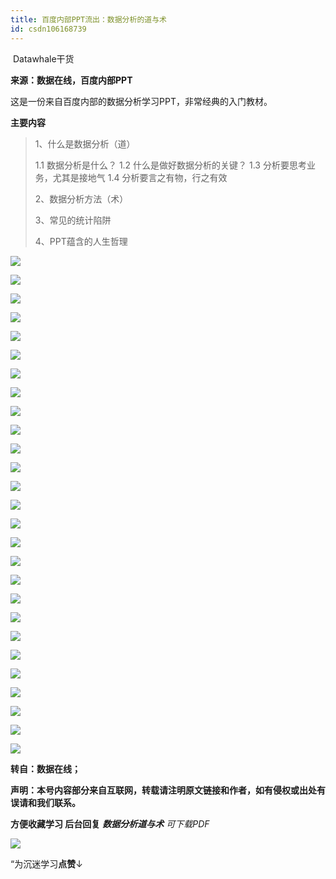 ```yaml
---
title: 百度内部PPT流出：数据分析的道与术
id: csdn106168739
---
```


 Datawhale干货 

**来源：数据在线，百度内部PPT**

这是一份来自百度内部的数据分析学习PPT，非常经典的入门教材。

**主要内容**

> 1、什么是数据分析（道）
> 
> 1.1 数据分析是什么？
> 1.2 什么是做好数据分析的关键？
> 1.3 分析要思考业务，尤其是接地气
> 1.4 分析要言之有物，行之有效
> 
> 2、数据分析方法（术）
> 
> 3、常见的统计陷阱
> 
> 4、PPT蕴含的人生哲理

![](../img/82ef89b5c75b84d3d953c5814a5300b5.png)

![](../img/4828a564dbb4125a4579557699de19df.png)

![](../img/483a4de262618ee6861f53beb34a143f.png)

![](../img/a73c06c9229cbb41dcc19f2856605d63.png)

![](../img/02812617ab93627f73dbe83da10421b9.png)

![](../img/6d8c505e61ad6bd9f3c9b5a2c587a2ab.png)

![](../img/06f281b71f7c715798d077dd1a96d1e6.png)

![](../img/785f7e0916e9840c1b871bec512e5a9a.png)

![](../img/3ea69e83a8e27751eca0f7c82271f51c.png)

![](../img/8b0821c93107457a5b5283316a2dd46e.png)

![](../img/81b0cbdeddb9b222c7b83b2fec4eda12.png)

![](../img/4e0e2d3898b34e773ee32b8053d255d4.png)

![](../img/198baf371e87d6fb767b4c2f4fdaee9f.png)

![](../img/7d783fff8c50aeb5f6f1d869412a0d08.png)

![](../img/a944cf8008bb961001cfd625f8ce37d4.png)

![](../img/973cf212194e09167fe4c237861cd358.png)

![](../img/8c7f42ed3ce74ddebc7865366cf038ed.png)

![](../img/b51ffe3a03dba5cf08c2c2e5ac891081.png)

![](../img/bdf077b2e4b9be809efdfe1fb44428c1.png)

![](../img/483226787484961ab4c46ba4213495e5.png)

![](../img/3a16a51a9f77b44fe2264fd92e124de6.png)

![](../img/c879e863f586f5fcdb242d00e87a840b.png)

![](../img/f7c6772c18156e695fa8357996e3aa32.png)

![](../img/abf955df8637d312ab7acf86e21ad63f.png)

![](../img/93c3b7e472452d64d013ced5485ae23b.png)

![](../img/0fe08a2c17138364d8ac311efb9424de.png)

![](../img/30278fc4528e3dbb0c3e34c815f82f84.png)

**转自：数据在线；**

**声明：本号内容部分来自互联网，转载请注明原文链接和作者，如有侵权或出处有误请和我们联系。**

**方便收藏学习 后台回复** ***数据分析道与术** 可下载PDF*

![](../img/ac1260bd6d55ebcd4401293b8b1ef5ff.png)

“为沉迷学习**点赞**↓